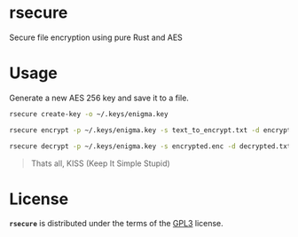 # rsecure

Secure file encryption using pure Rust and AES 

# Usage

Generate a new AES 256 key and save it to a file.

```bash
rsecure create-key -o ~/.keys/enigma.key
```

```bash
rsecure encrypt -p ~/.keys/enigma.key -s text_to_encrypt.txt -d encrypted.enc
```

```bash
rsecure decrypt -p ~/.keys/enigma.key -s encrypted.enc -d decrypted.txt
```

> Thats all, KISS (Keep It Simple Stupid)

# License

**`rsecure`** is distributed under the terms of the [GPL3](./LICENSE-GPL3) license.